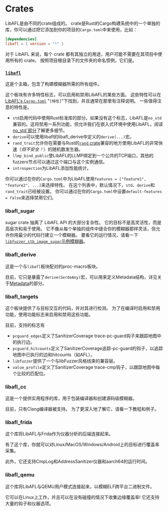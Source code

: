 # Crates

LibAFL是由不同的crate组成的。
crate是Rust的Cargo构建系统中的一个单独的库，你可以通过把它添加到你的项目的`Cargo.toml`中来使用，比如：

```toml
[dependencies]
libafl = { version = "*" }
```

对于 LibAFL 来说，每个 crate 都有其独立的用途，用户可能不需要在其项目中使用所有的 crate。
按照项目根目录下的文件夹的命名惯例，它们是。

### [`libafl`](https://github.com/AFLplusplus/LibAFL/tree/main/libafl)

这是个主箱，包含了构建模糊器所需的所有组件。

这个板块有许多特性标志，可以启用和禁用LibAFL的某些方面。
这些特性可以在 [LibAFL's `Cargo.toml`](https://github.com/AFLplusplus/LibAFL/blob/main/libafl/Cargo.toml) "`[特性]`"下找到，并且通常在那里有注释说明。
一些值得注意的特性是。

- `std`启用代码中使用Rust标准库的部分。如果没有这个标志，LibAFL是`no_std`兼容的。这将禁用一系列功能，但允许我们在嵌入式环境中使用LibAFL，阅读[no_std`部分](../advanced_features/no_std/no_std.md)了解更多细节。
- `derive`可以使用libafl的libafl_derive中定义的`derive(...)`宏。
- `rand_trait`允许你在需要与Rust的[`rand` crate](https://crates.io/crates/rand)兼容的地方使用LibAFL的非常快速（*但不安全！*）的随机数发生器。
- `llmp_bind_public`使LibAFL的LLMP绑定到一个公共的TCP端口，其他的fuzzers节点可以通过这个端口与这个实例通信。
- `introspection`为LibAFL添加性能统计。

你可以通过在你的`Cargo.toml`中为LibAFL使用`features = ["feature1", "feature2", ...]`来选择特性。
在这个列表中，默认情况下，`std`、`derive`和`rand_trait`已经被设置。
你可以通过在你的`Cargo.toml`中设置`default-features = false`来选择禁用它们。

### libafl_sugar

sugar crate 抽离了 LibAFL API 的大部分复杂性。
它的目标不是高灵活性，而是高层次和易于使用。
它不像从每个单独的组件中缝合你的模糊器那样灵活，但允许你用最少的代码行建立一个模糊器。
要看它的运行情况，请看一下[`libfuzzer_stb_image_sugar`示例模糊器](https://github.com/AFLplusplus/LibAFL/tree/main/fuzzers/libfuzzer_stb_image_sugar)。

### libafl_derive

这是一个与`libafl`板块配对的proc-macro板块。

目前，它只是暴露了`derive(SerdeAny)`宏，可以用来定义Metadata结构，详见关于[Metadata](../design/metadata.md)的部分。

### libafl_targets

这个板块提供了与目标交互的代码，并对其进行检测。
为了在编译时启用和禁用功能，使用功能标志来启用和禁用这些功能。

目前，支持的标志有

- `pcguard_edges`定义了SanitizerCoverage trace-pc-guard钩子来跟踪地图中的执行边。
- `pcguard_hitcounts`定义了SanitizerCoverage追踪-pc-guard的钩子，以追踪地图中已执行的边和hitcounts（如AFL）。
- `libfuzzer`提供了一个与libFuzzer风格线束的兼容层。
- `value_profile`定义了SanitizerCoverage trace-cmp钩子，以跟踪地图中每个比较的匹配位。

### libafl_cc

这是一个提供实用程序的库，用于包装编译器和创建源码级模糊器。

目前，只有Clang编译器被支持。
为了更深入地了解它，请看一下教程和例子。

### libafl_frida

这个库将LibAFL与Frida作为仪器分析的后端连接起来。

有了这个库，你就可以对Linux/MacOS/Windows/Android上的目标进行覆盖率采集。

此外，它还支持CmpLog和AddressSanitizer仪器和aarch64的运行时间。

### libafl_qemu

这个库将LibAFL与QEMU用户模式连接起来，以模糊ELF跨平台二进制文件。

它可以在Linux上工作，并且可以在没有碰撞的情况下收集边缘覆盖率!
它还支持大量的钩子和仪器选项。

